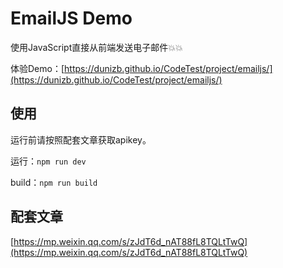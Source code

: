 # EmailJS Demo

使用JavaScript直接从前端发送电子邮件💥💥

体验Demo：[https://dunizb.github.io/CodeTest/project/emailjs/](https://dunizb.github.io/CodeTest/project/emailjs/)

## 使用

运行前请按照配套文章获取apikey。

运行：`npm run dev`

build：`npm run build`

## 配套文章

[https://mp.weixin.qq.com/s/zJdT6d_nAT88fL8TQLtTwQ](https://mp.weixin.qq.com/s/zJdT6d_nAT88fL8TQLtTwQ)

